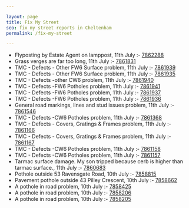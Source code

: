 ```yaml
---

layout: page
title: Fix My Street
seo: fix my street reports in Cheltenham
permalink: /fix-my-street

---
```


<!-- fix_marker starts -->

- Flyposting by Estate Agent on lamppost, 11th July :- [7862288](https://www.fixmystreet.com/report/7862288)
- Grass verges are far too long, 11th July :- [7861831](https://www.fixmystreet.com/report/7861831)
- TMC - Defects - Other FW6  Surface problem, 11th July :- [7861939](https://www.fixmystreet.com/report/7861939)
- TMC - Defects - Other FW6  Surface problem, 11th July :- [7861935](https://www.fixmystreet.com/report/7861935)
- TMC - Defects -other CW6 problem, 11th July :- [7861940](https://www.fixmystreet.com/report/7861940)
- TMC - Defects -FW6 Potholes problem, 11th July :- [7861941](https://www.fixmystreet.com/report/7861941)
- TMC - Defects -FW6 Potholes problem, 11th July :- [7861937](https://www.fixmystreet.com/report/7861937)
- TMC - Defects -FW6 Potholes problem, 11th July :- [7861936](https://www.fixmystreet.com/report/7861936)
- General road markings, lines and stud issues problem, 11th July :- [7861546](https://www.fixmystreet.com/report/7861546)
- TMC - Defects -CW6 Potholes  problem, 11th July :- [7861368](https://www.fixmystreet.com/report/7861368)
- TMC - Defects - Covers, Gratings & Frames problem, 11th July :- [7861166](https://www.fixmystreet.com/report/7861166)
- TMC - Defects - Covers, Gratings & Frames problem, 11th July :- [7861167](https://www.fixmystreet.com/report/7861167)
- TMC - Defects -CW6 Potholes  problem, 11th July :- [7861158](https://www.fixmystreet.com/report/7861158)
- TMC - Defects -CW6 Potholes  problem, 11th July :- [7861157](https://www.fixmystreet.com/report/7861157)
- Tarmac surface damage. My son tripped because cerb is higher than tarmac surface., 11th July :- [7860683](https://www.fixmystreet.com/report/7860683)
- Pothole outside 53 Ravensgate Road, 10th July :- [7858815](https://www.fixmystreet.com/report/7858815)
- Pavement pothole outside 43 Pilley Crescent, 10th July :- [7858662](https://www.fixmystreet.com/report/7858662)
- A pothole in road problem, 10th July :- [7858425](https://www.fixmystreet.com/report/7858425)
- A pothole in road problem, 10th July :- [7858206](https://www.fixmystreet.com/report/7858206)
- A pothole in road problem, 10th July :- [7858205](https://www.fixmystreet.com/report/7858205)

<!-- fix_marker ends -->